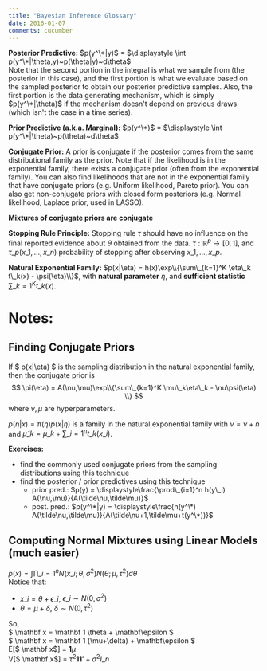 ```yaml
---
title: "Bayesian Inference Glossary"
date: 2016-01-07
comments: cucumber
---
```


**Posterior Predictive:** $p(y^\*|y)$ = $\displaystyle
\int p(y^\*|\theta,y)~p(\theta|y)~d\theta$  
Note that the second portion in the integral is what we sample from (the posterior in this case), and the first portion is what we evaluate based on the sampled posterior to obtain our posterior predictive samples. Also, the first portion is the data generating mechanism, which is simply $p(y^\*|\theta)$ if the mechanism doesn't depend on previous draws (which isn't the case in a time series).

**Prior Predictive (a.k.a. Marginal):** $p(y^\*)$ = $\displaystyle
\int p(y^\*|\theta)~p(\theta)~d\theta$  

**Conjugate Prior:** A prior is conjugate if the posterior comes from the same distributional family as the prior. Note that if the likelihood is in the exponential family, there exists a conjugate prior (often from the exponential family). You can also find likelihoods that are not in the exponential family that have conjugate priors (e.g. Uniform likelihood, Pareto prior). You can also get non-conjugate priors with closed form posteriors (e.g. Normal likelihood, Laplace prior, used in LASSO).

**Mixtures of conjugate priors are conjugate**

**Stopping Rule Principle:** Stopping rule $\tau$ should have no influence on the final reported evidence about $\theta$ obtained from the data. $\tau: \mathbb R^p \rightarrow [0,1]$, and $\tau\_p(x\_1,...,x\_n)$ probability of stopping after observing $x\_1,...,x\_p$.

**Natural Exponential Family:** 
$p(x|\eta) = h(x)\exp\\{\sum\_{k=1}^K \eta\_k t\_k(x) - \psi(\eta)\\}$, with **natural parameter** $\eta$, and **sufficient statistic** $\sum\_{k=1}^K t\_k(x)$.


# Notes:
## Finding Conjugate Priors
If $ p(x|\eta) $ is the sampling distribution in the natural exponential family, then the conjugate prior is 
$$
  \pi(\eta) = A(\nu,\mu)\exp\\{\sum\_{k=1}^K \mu\_k\eta\_k - \nu\psi(\eta) \\}
$$
where $\nu,\mu$ are hyperparameters.

$p(\eta|x) = \pi(\eta) p(x|\eta)$ is a family in the natural exponential family with 
$\tilde\nu = \nu+n$ and $\tilde{\mu}\_k = \mu\_k + \sum\_{i=1}^nt\_k(x\_i)$.

**Exercises:** 

- find the commonly used conjugate priors from the sampling distributions using this technique
- find the posterior / prior predictives using this technique
    - prior pred.: $p(y) = \displaystyle\frac{\prod\_{i=1}^n h(y\_i) A(\nu,\mu)}{A(\tilde\nu,\tilde\mu)}$
    - post. pred.: $p(y^\*|y) = \displaystyle\frac{h(y^\*) A(\tilde\nu,\tilde\mu)}{A(\tilde\nu+1,\tilde\mu+t(y^\*))}$

## Computing Normal Mixtures using Linear Models (much easier)
$p(x) = \displaystyle\int\prod\_{i=1}^n N(x\_i;\theta,\sigma^2) N(\theta;\mu,\tau^2)d\theta$  
Notice that:

- $x\_i = \theta + \epsilon\_i$, $\epsilon\_i \sim N(0,\sigma^2)$
- $\theta = \mu + \delta$, $\delta \sim N(0,\tau^2)$

So,  
$ \mathbf x = \mathbf 1 \theta + \mathbf\epsilon $  
$ \mathbf x = \mathbf 1 (\mu+\delta) + \mathbf\epsilon $  
E[$ \mathbf x$] = $\mathbf 1 \mu$  
V[$ \mathbf x$] = $\tau^2 \mathbf{11'} + \sigma^2 I\_n$  


